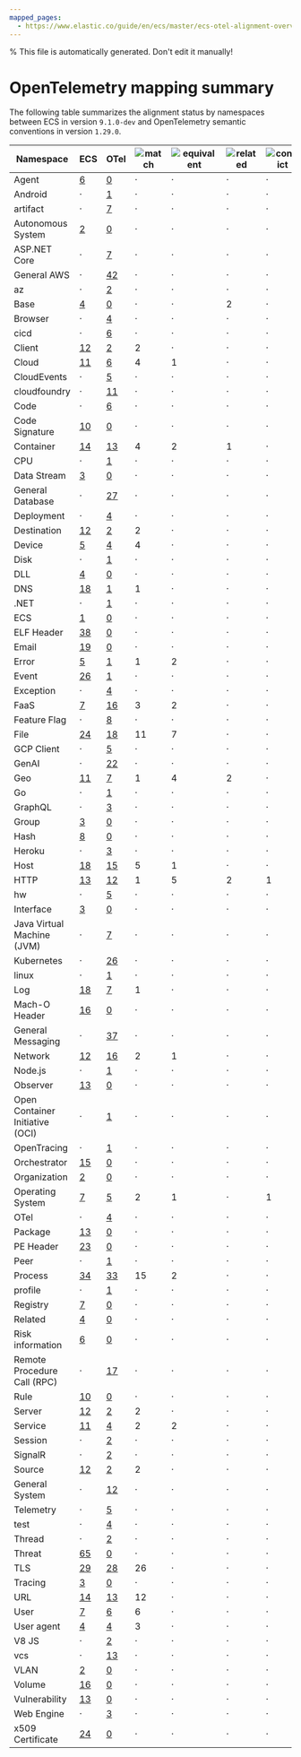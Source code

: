 ```yaml
---
mapped_pages:
  - https://www.elastic.co/guide/en/ecs/master/ecs-otel-alignment-overview.html
---
```


% This file is automatically generated. Don't edit it manually!

# OpenTelemetry mapping summary

The following table summarizes the alignment status by namespaces between ECS in version `9.1.0-dev`
and OpenTelemetry semantic conventions in version `1.29.0`.

| Namespace | ECS | OTel | ![match](https://img.shields.io/badge/match-93c93e?style=flat) | ![equivalent](https://img.shields.io/badge/equivalent-1ba9f5?style=flat) | ![related](https://img.shields.io/badge/related-efc20d?style=flat) | ![conflict](https://img.shields.io/badge/conflict-910000?style=flat) | ![metric](https://img.shields.io/badge/metric-cb00cb?style=flat) | ![OTLP](https://img.shields.io/badge/OTLP-ffdcb2?style=flat) | ![n/a](https://img.shields.io/badge/n%2Fa-f2f4fb?style=flat) |
|-----------|-----|------|--------|------------|---------|----------|--------|------|------|
| Agent | [6](/reference/ecs-agent.md) | [0](https://opentelemetry.io/docs/specs/semconv/attributes-registry/agent) | · | · | · | · | · | · | · |
| Android | · | [1](https://opentelemetry.io/docs/specs/semconv/attributes-registry/android) | · | · | · | · | · | · |  |
| artifact | · | [7](https://opentelemetry.io/docs/specs/semconv/attributes-registry/artifact) | · | · | · | · | · | · |  |
| Autonomous System | [2](/reference/ecs-as.md) | [0](https://opentelemetry.io/docs/specs/semconv/attributes-registry/as) | · | · | · | · | · | · | · |
| ASP.NET Core | · | [7](https://opentelemetry.io/docs/specs/semconv/attributes-registry/aspnetcore) | · | · | · | · | · | · |  |
| General AWS | · | [42](https://opentelemetry.io/docs/specs/semconv/attributes-registry/aws) | · | · | · | · | · | · |  |
| az | · | [2](https://opentelemetry.io/docs/specs/semconv/attributes-registry/az) | · | · | · | · | · | · |  |
| Base | [4](/reference/ecs-base.md) | [0](https://opentelemetry.io/docs/specs/semconv/attributes-registry/base) | · | · | 2 | · | · | 4 | · |
| Browser | · | [4](https://opentelemetry.io/docs/specs/semconv/attributes-registry/browser) | · | · | · | · | · | · |  |
| cicd | · | [6](https://opentelemetry.io/docs/specs/semconv/attributes-registry/cicd) | · | · | · | · | · | · |  |
| Client | [12](/reference/ecs-client.md) | [2](https://opentelemetry.io/docs/specs/semconv/attributes-registry/client) | 2 | · | · | · | · | · | · |
| Cloud | [11](/reference/ecs-cloud.md) | [6](https://opentelemetry.io/docs/specs/semconv/attributes-registry/cloud) | 4 | 1 | · | · | · | · | · |
| CloudEvents | · | [5](https://opentelemetry.io/docs/specs/semconv/attributes-registry/cloudevents) | · | · | · | · | · | · |  |
| cloudfoundry | · | [11](https://opentelemetry.io/docs/specs/semconv/attributes-registry/cloudfoundry) | · | · | · | · | · | · |  |
| Code | · | [6](https://opentelemetry.io/docs/specs/semconv/attributes-registry/code) | · | · | · | · | · | · |  |
| Code Signature | [10](/reference/ecs-code_signature.md) | [0](https://opentelemetry.io/docs/specs/semconv/attributes-registry/code-signature) | · | · | · | · | · | · | · |
| Container | [14](/reference/ecs-container.md) | [13](https://opentelemetry.io/docs/specs/semconv/attributes-registry/container) | 4 | 2 | 1 | · | 2 | · | · |
| CPU | · | [1](https://opentelemetry.io/docs/specs/semconv/attributes-registry/cpu) | · | · | · | · | · | · |  |
| Data Stream | [3](/reference/ecs-data_stream.md) | [0](https://opentelemetry.io/docs/specs/semconv/attributes-registry/data-stream) | · | · | · | · | · | · | 3 |
| General Database | · | [27](https://opentelemetry.io/docs/specs/semconv/attributes-registry/db) | · | · | · | · | · | · |  |
| Deployment | · | [4](https://opentelemetry.io/docs/specs/semconv/attributes-registry/deployment) | · | · | · | · | · | · |  |
| Destination | [12](/reference/ecs-destination.md) | [2](https://opentelemetry.io/docs/specs/semconv/attributes-registry/destination) | 2 | · | · | · | · | · | · |
| Device | [5](/reference/ecs-device.md) | [4](https://opentelemetry.io/docs/specs/semconv/attributes-registry/device) | 4 | · | · | · | · | · | · |
| Disk | · | [1](https://opentelemetry.io/docs/specs/semconv/attributes-registry/disk) | · | · | · | · | · | · |  |
| DLL | [4](/reference/ecs-dll.md) | [0](https://opentelemetry.io/docs/specs/semconv/attributes-registry/dll) | · | · | · | · | · | · | · |
| DNS | [18](/reference/ecs-dns.md) | [1](https://opentelemetry.io/docs/specs/semconv/attributes-registry/dns) | 1 | · | · | · | · | · | · |
| .NET | · | [1](https://opentelemetry.io/docs/specs/semconv/attributes-registry/dotnet) | · | · | · | · | · | · |  |
| ECS | [1](/reference/ecs-ecs.md) | [0](https://opentelemetry.io/docs/specs/semconv/attributes-registry/ecs) | · | · | · | · | · | · | 1 |
| ELF Header | [38](/reference/ecs-elf.md) | [0](https://opentelemetry.io/docs/specs/semconv/attributes-registry/elf) | · | · | · | · | · | · | · |
| Email | [19](/reference/ecs-email.md) | [0](https://opentelemetry.io/docs/specs/semconv/attributes-registry/email) | · | · | · | · | · | · | · |
| Error | [5](/reference/ecs-error.md) | [1](https://opentelemetry.io/docs/specs/semconv/attributes-registry/error) | 1 | 2 | · | · | · | · | · |
| Event | [26](/reference/ecs-event.md) | [1](https://opentelemetry.io/docs/specs/semconv/attributes-registry/event) | · | · | · | · | · | · | · |
| Exception | · | [4](https://opentelemetry.io/docs/specs/semconv/attributes-registry/exception) | · | · | · | · | · | · |  |
| FaaS | [7](/reference/ecs-faas.md) | [16](https://opentelemetry.io/docs/specs/semconv/attributes-registry/faas) | 3 | 2 | · | · | · | · | · |
| Feature Flag | · | [8](https://opentelemetry.io/docs/specs/semconv/attributes-registry/feature-flag) | · | · | · | · | · | · |  |
| File | [24](/reference/ecs-file.md) | [18](https://opentelemetry.io/docs/specs/semconv/attributes-registry/file) | 11 | 7 | · | · | · | · | · |
| GCP Client | · | [5](https://opentelemetry.io/docs/specs/semconv/attributes-registry/gcp) | · | · | · | · | · | · |  |
| GenAI | · | [22](https://opentelemetry.io/docs/specs/semconv/attributes-registry/gen-ai) | · | · | · | · | · | · |  |
| Geo | [11](/reference/ecs-geo.md) | [7](https://opentelemetry.io/docs/specs/semconv/attributes-registry/geo) | 1 | 4 | 2 | · | · | · | · |
| Go | · | [1](https://opentelemetry.io/docs/specs/semconv/attributes-registry/go) | · | · | · | · | · | · |  |
| GraphQL | · | [3](https://opentelemetry.io/docs/specs/semconv/attributes-registry/graphql) | · | · | · | · | · | · |  |
| Group | [3](/reference/ecs-group.md) | [0](https://opentelemetry.io/docs/specs/semconv/attributes-registry/group) | · | · | · | · | · | · | · |
| Hash | [8](/reference/ecs-hash.md) | [0](https://opentelemetry.io/docs/specs/semconv/attributes-registry/hash) | · | · | · | · | · | · | · |
| Heroku | · | [3](https://opentelemetry.io/docs/specs/semconv/attributes-registry/heroku) | · | · | · | · | · | · |  |
| Host | [18](/reference/ecs-host.md) | [15](https://opentelemetry.io/docs/specs/semconv/attributes-registry/host) | 5 | 1 | · | · | 8 | · | · |
| HTTP | [13](/reference/ecs-http.md) | [12](https://opentelemetry.io/docs/specs/semconv/attributes-registry/http) | 1 | 5 | 2 | 1 | · | · | · |
| hw | · | [5](https://opentelemetry.io/docs/specs/semconv/attributes-registry/hw) | · | · | · | · | · | · |  |
| Interface | [3](/reference/ecs-interface.md) | [0](https://opentelemetry.io/docs/specs/semconv/attributes-registry/interface) | · | · | · | · | · | · | · |
| Java Virtual Machine (JVM) | · | [7](https://opentelemetry.io/docs/specs/semconv/attributes-registry/jvm) | · | · | · | · | · | · |  |
| Kubernetes | · | [26](https://opentelemetry.io/docs/specs/semconv/attributes-registry/k8s) | · | · | · | · | · | · |  |
| linux | · | [1](https://opentelemetry.io/docs/specs/semconv/attributes-registry/linux) | · | · | · | · | · | · |  |
| Log | [18](/reference/ecs-log.md) | [7](https://opentelemetry.io/docs/specs/semconv/attributes-registry/log) | 1 | · | · | · | · | 1 | · |
| Mach-O Header | [16](/reference/ecs-macho.md) | [0](https://opentelemetry.io/docs/specs/semconv/attributes-registry/macho) | · | · | · | · | · | · | · |
| General Messaging | · | [37](https://opentelemetry.io/docs/specs/semconv/attributes-registry/messaging) | · | · | · | · | · | · |  |
| Network | [12](/reference/ecs-network.md) | [16](https://opentelemetry.io/docs/specs/semconv/attributes-registry/network) | 2 | 1 | · | · | · | · | · |
| Node.js | · | [1](https://opentelemetry.io/docs/specs/semconv/attributes-registry/nodejs) | · | · | · | · | · | · |  |
| Observer | [13](/reference/ecs-observer.md) | [0](https://opentelemetry.io/docs/specs/semconv/attributes-registry/observer) | · | · | · | · | · | · | · |
| Open Container Initiative (OCI) | · | [1](https://opentelemetry.io/docs/specs/semconv/attributes-registry/oci) | · | · | · | · | · | · |  |
| OpenTracing | · | [1](https://opentelemetry.io/docs/specs/semconv/attributes-registry/opentracing) | · | · | · | · | · | · |  |
| Orchestrator | [15](/reference/ecs-orchestrator.md) | [0](https://opentelemetry.io/docs/specs/semconv/attributes-registry/orchestrator) | · | · | · | · | · | · | · |
| Organization | [2](/reference/ecs-organization.md) | [0](https://opentelemetry.io/docs/specs/semconv/attributes-registry/organization) | · | · | · | · | · | · | · |
| Operating System | [7](/reference/ecs-os.md) | [5](https://opentelemetry.io/docs/specs/semconv/attributes-registry/os) | 2 | 1 | · | 1 | · | · | · |
| OTel | · | [4](https://opentelemetry.io/docs/specs/semconv/attributes-registry/otel) | · | · | · | · | · | · |  |
| Package | [13](/reference/ecs-package.md) | [0](https://opentelemetry.io/docs/specs/semconv/attributes-registry/package) | · | · | · | · | · | · | · |
| PE Header | [23](/reference/ecs-pe.md) | [0](https://opentelemetry.io/docs/specs/semconv/attributes-registry/pe) | · | · | · | · | · | · | · |
| Peer | · | [1](https://opentelemetry.io/docs/specs/semconv/attributes-registry/peer) | · | · | · | · | · | · |  |
| Process | [34](/reference/ecs-process.md) | [33](https://opentelemetry.io/docs/specs/semconv/attributes-registry/process) | 15 | 2 | · | · | 1 | · | · |
| profile | · | [1](https://opentelemetry.io/docs/specs/semconv/attributes-registry/profile) | · | · | · | · | · | · |  |
| Registry | [7](/reference/ecs-registry.md) | [0](https://opentelemetry.io/docs/specs/semconv/attributes-registry/registry) | · | · | · | · | · | · | · |
| Related | [4](/reference/ecs-related.md) | [0](https://opentelemetry.io/docs/specs/semconv/attributes-registry/related) | · | · | · | · | · | · | 4 |
| Risk information | [6](/reference/ecs-risk.md) | [0](https://opentelemetry.io/docs/specs/semconv/attributes-registry/risk) | · | · | · | · | · | · | · |
| Remote Procedure Call (RPC) | · | [17](https://opentelemetry.io/docs/specs/semconv/attributes-registry/rpc) | · | · | · | · | · | · |  |
| Rule | [10](/reference/ecs-rule.md) | [0](https://opentelemetry.io/docs/specs/semconv/attributes-registry/rule) | · | · | · | · | · | · | · |
| Server | [12](/reference/ecs-server.md) | [2](https://opentelemetry.io/docs/specs/semconv/attributes-registry/server) | 2 | · | · | · | · | · | · |
| Service | [11](/reference/ecs-service.md) | [4](https://opentelemetry.io/docs/specs/semconv/attributes-registry/service) | 2 | 2 | · | · | · | · | · |
| Session | · | [2](https://opentelemetry.io/docs/specs/semconv/attributes-registry/session) | · | · | · | · | · | · |  |
| SignalR | · | [2](https://opentelemetry.io/docs/specs/semconv/attributes-registry/signalr) | · | · | · | · | · | · |  |
| Source | [12](/reference/ecs-source.md) | [2](https://opentelemetry.io/docs/specs/semconv/attributes-registry/source) | 2 | · | · | · | · | · | · |
| General System | · | [12](https://opentelemetry.io/docs/specs/semconv/attributes-registry/system) | · | · | · | · | · | · |  |
| Telemetry | · | [5](https://opentelemetry.io/docs/specs/semconv/attributes-registry/telemetry) | · | · | · | · | · | · |  |
| test | · | [4](https://opentelemetry.io/docs/specs/semconv/attributes-registry/test) | · | · | · | · | · | · |  |
| Thread | · | [2](https://opentelemetry.io/docs/specs/semconv/attributes-registry/thread) | · | · | · | · | · | · |  |
| Threat | [65](/reference/ecs-threat.md) | [0](https://opentelemetry.io/docs/specs/semconv/attributes-registry/threat) | · | · | · | · | · | · | · |
| TLS | [29](/reference/ecs-tls.md) | [28](https://opentelemetry.io/docs/specs/semconv/attributes-registry/tls) | 26 | · | · | · | · | · | · |
| Tracing | [3](/reference/ecs-tracing.md) | [0](https://opentelemetry.io/docs/specs/semconv/attributes-registry/tracing) | · | · | · | · | · | 2 | 1 |
| URL | [14](/reference/ecs-url.md) | [13](https://opentelemetry.io/docs/specs/semconv/attributes-registry/url) | 12 | · | · | · | · | · | · |
| User | [7](/reference/ecs-user.md) | [6](https://opentelemetry.io/docs/specs/semconv/attributes-registry/user) | 6 | · | · | · | · | · | · |
| User agent | [4](/reference/ecs-user_agent.md) | [4](https://opentelemetry.io/docs/specs/semconv/attributes-registry/user-agent) | 3 | · | · | · | · | · | · |
| V8 JS | · | [2](https://opentelemetry.io/docs/specs/semconv/attributes-registry/v8js) | · | · | · | · | · | · |  |
| vcs | · | [13](https://opentelemetry.io/docs/specs/semconv/attributes-registry/vcs) | · | · | · | · | · | · |  |
| VLAN | [2](/reference/ecs-vlan.md) | [0](https://opentelemetry.io/docs/specs/semconv/attributes-registry/vlan) | · | · | · | · | · | · | · |
| Volume | [16](/reference/ecs-volume.md) | [0](https://opentelemetry.io/docs/specs/semconv/attributes-registry/volume) | · | · | · | · | · | · | · |
| Vulnerability | [13](/reference/ecs-vulnerability.md) | [0](https://opentelemetry.io/docs/specs/semconv/attributes-registry/vulnerability) | · | · | · | · | · | · | · |
| Web Engine | · | [3](https://opentelemetry.io/docs/specs/semconv/attributes-registry/webengine) | · | · | · | · | · | · |  |
| x509 Certificate | [24](/reference/ecs-x509.md) | [0](https://opentelemetry.io/docs/specs/semconv/attributes-registry/x509) | · | · | · | · | · | · | · |
